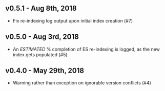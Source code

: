 v0.5.1 - Aug 8th, 2018
---

- Fix re-indexing log output upon initial index creation (#7)

v0.5.0 - Aug 3rd, 2018
---

- An _ESTIMATED_ % completion of ES re-indexing is logged, as the new index gets populated (#5)


v0.4.0 - May 29th, 2018
---

- Warning rather than exception on ignorable version conflicts (#4)
